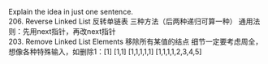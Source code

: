 Explain the idea in just one sentence.  
206. Reverse Linked List 反转单链表 三种方法（后两种递归可算一种） 通用法则：先用next指针，再改next指针  
203. Remove Linked List Elements 移除所有某值的结点 细节一定要考虑周全，想像各种特殊输入，如删除1：[1] [1,1] [1,1,1,1,1] [1,1,1,1,2,3,4,5]
